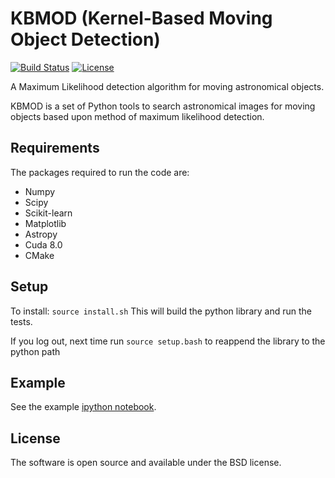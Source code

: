 # KBMOD (Kernel-Based Moving Object Detection)

[![Build Status](https://travis-ci.org/DiracInstitute/kbmod.svg?branch=master)](https://travis-ci.org/DiracInstitute/kbmod) [![License](https://img.shields.io/badge/License-BSD%202--Clause-orange.svg)](https://opensource.org/licenses/BSD-2-Clause)

A Maximum Likelihood detection algorithm for moving astronomical objects.

KBMOD is a set of Python tools to search astronomical images for moving
objects based upon method of maximum likelihood detection.

## Requirements

The packages required to run the code are:

* Numpy
* Scipy
* Scikit-learn
* Matplotlib
* Astropy
* Cuda 8.0
* CMake

## Setup

To install:
```source install.sh```
This will build the python library and run the tests.

If you log out, next time run
```source setup.bash```
to reappend the library to the python path


## Example

See the example [ipython notebook](https://github.com/jbkalmbach/kbmod/blob/master/notebooks/kbmod_demo.ipynb).

## License

The software is open source and available under the BSD license.
